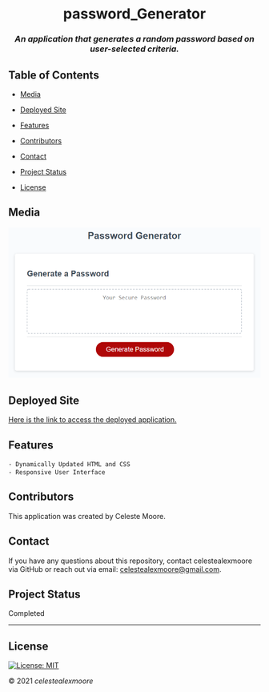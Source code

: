 <div align="center">

# password_Generator

### _An application that generates a random password based on user-selected criteria._
</div>

## Table of Contents

- [Media](#Media)

- [Deployed Site](#deployed-site)

- [Features](#Features)

- [Contributors](#Contributors)

- [Contact](#Contact)

- [Project Status](#project-status)

- [License](#License)

## Media

![Photo 1](./assets/photos/projectScreenshot.png)

## Deployed Site

   [Here is the link to access the deployed application.](https://celestealexmoore.github.io/password_Generator/)

## Features
    - Dynamically Updated HTML and CSS
    - Responsive User Interface

## Contributors

This application was created by Celeste Moore.

## Contact

If you have any questions about this repository, contact celestealexmoore via GitHub or reach out via email:
celestealexmoore@gmail.com.

## Project Status

Completed

---

## License

[![License: MIT](https://img.shields.io/badge/License-MIT-blueviolet.svg)](https://opensource.org/licenses/MIT)

© 2021 _celestealexmoore_